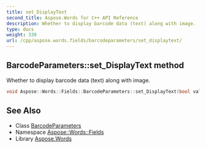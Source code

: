 ```yaml
---
title: set_DisplayText
second_title: Aspose.Words for C++ API Reference
description: Whether to display barcode data (text) along with image.
type: docs
weight: 339
url: /cpp/aspose.words.fields/barcodeparameters/set_displaytext/
---
```

## BarcodeParameters::set_DisplayText method


Whether to display barcode data (text) along with image.

```cpp
void Aspose::Words::Fields::BarcodeParameters::set_DisplayText(bool value)
```

## See Also

* Class [BarcodeParameters](../)
* Namespace [Aspose::Words::Fields](../../)
* Library [Aspose.Words](../../../)
